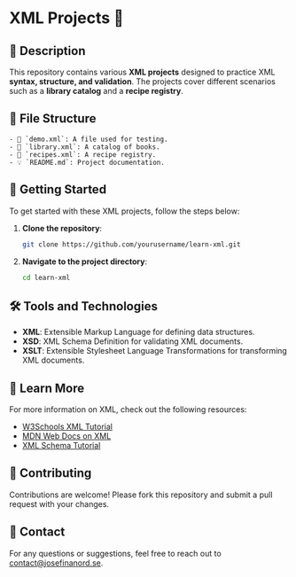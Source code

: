 # XML Projects 📂

## 📌 Description
This repository contains various **XML projects** designed to practice XML **syntax, structure, and validation**. The projects cover different scenarios such as a **library catalog** and a **recipe registry**.

## 📂 File Structure
    - 🧪 `demo.xml`: A file used for testing.
    - 📖 `library.xml`: A catalog of books.
    - 📃 `recipes.xml`: A recipe registry.
    - 💡 `README.md`: Project documentation.

## 🚀 Getting Started

To get started with these XML projects, follow the steps below:

1. **Clone the repository**:
    ```bash
    git clone https://github.com/yourusername/learn-xml.git
    ```

2. **Navigate to the project directory**:
    ```bash
    cd learn-xml
    ```

## 🛠️ Tools and Technologies

- **XML**: Extensible Markup Language for defining data structures.
- **XSD**: XML Schema Definition for validating XML documents.
- **XSLT**: Extensible Stylesheet Language Transformations for transforming XML documents.

## 📖 Learn More

For more information on XML, check out the following resources:

- [W3Schools XML Tutorial](https://www.w3schools.com/xml/)
- [MDN Web Docs on XML](https://developer.mozilla.org/en-US/docs/Web/XML)
- [XML Schema Tutorial](https://www.w3schools.com/xml/schema_intro.asp)

## 🤝 Contributing

Contributions are welcome! Please fork this repository and submit a pull request with your changes.

## 📧 Contact

For any questions or suggestions, feel free to reach out to [contact@josefinanord.se](mailto:contact@josefinanord.se).